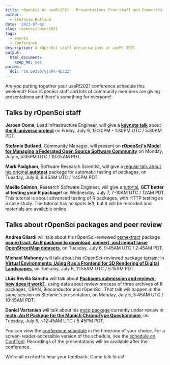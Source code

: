 ```yaml
---
title: rOpenSci at useR!2021 - Presentations from Staff and Community
author:
  - Stefanie Butland
date: '2021-07-02'
slug: ropensci-user2021
tags:
  - events
  - conference
description: 4 rOpenSci staff presentations at useR! 2021
output:
  html_document:
    keep_md: yes
params:
  doi: "10.59350/yj6hk-4pz22"
---
```

Are you putting together your useR!2021 conference schedule this weekend? Four rOpenSci staff and lots of community members are giving presentations and there's something for everyone!

## Talks by rOpenSci staff

**Jeroen Ooms**, Lead Infrastructure Engineer, will give a [**keynote talk**](https://www.conftool.org/user2021/index.php?page=browseSessions&form_session=34#paperID355) about [**the R-universe project**](/r-universe/) on Friday, July 9, 12:30PM - 1:30PM UTC / 5:30AM PDT.

**Stefanie Butland**, Community Manager, will present on [**rOpenSci's Model for Managing a Federated Open Source Software Community**](https://www.conftool.org/user2021/index.php?page=browseSessions&form_session=8#paperID260) on Monday, July 5, 5:05PM UTC / 10:05AM PDT.

**Mark Padgham**, Software Research Scientist, will  give a [regular talk about his original **autotest**](https://www.conftool.org/user2021/index.php?page=browseSessions&form_session=14#paperID169) package for automatic testing of packages, on Tuesday, July 6, 8:45AM UTC / 1:45PM PDT.

**Maëlle Salmon**, Research Software Engineer, will give a [tutorial](https://user2021.r-project.org/program/tutorials/), **GET better at testing your R package!** on Wednesday, July 7, 7-10AM UTC / 12AM PDT. This tutorial is about advanced testing of R packages, with HTTP testing as a case study. The tutorial has no spots left, but it will be recorded and [materials are available online](https://http-testing-r.netlify.app/).

## Talks about rOpenSci packages and peer review

**Andrea Gilardi** will talk about his rOpenSci-reviewed [osmextract](https://docs.ropensci.org/osmextract/) package [**osmextract: An R package to download, convert, and import large OpenStreetMap datasets**](https://www.conftool.org/user2021/index.php?page=browseSessions&form_session=13#paperID141), on Tuesday, July 6, 9:45AM UTC / 2:45AM PDT. 

**Michael Mahoney** will talk about his rOpenSci-reviewed package [terrainr](https://docs.ropensci.org/terrainr/) in [**Virtual Environments: Using R as a Frontend for 3D Rendering of Digital Landscapes**](https://www.conftool.org/user2021/index.php?page=browseSessions&form_session=16#paperID159), on Tuesday, July 6, 11:55AM UTC / 5:15AM PDT. 

**Lluís Revilla Sancho** will talk about [**Packages submission and reviews; how does it work?**](https://www.conftool.org/user2021/index.php?page=browseSessions&form_session=8#paperID228)_ using data about review process of three archives of R packages, CRAN, Bioconductor and rOpenSci. That talk will happen in the same session as Stefanie's presentation, on Monday, July 5, 5:45AM UTC / 10:45AM  PDT.

**Daniel Vartanian** will talk about his [mctq package](https://github.com/gipsousp/mctq) currently under review in [**mctq: An R Package for the Munich ChronoType Questionnaire**](https://www.conftool.org/user2021/index.php?page=browseSessions&form_session=32#paperID114), on Tuesday, July 6, ~12:45AM UTC / 5:45PM PDT. 

You can view the [conference schedule](https://user2021.r-project.org/program/schedule/) in the timezone of your choice. For a screen-reader-accessible version of the schedule, see the [schedule on ConfTool](https://www.conftool.org/user2021/sessions.php). Recordings of the presentations will be available after the conference.

We're all excited to hear your feedback. Come talk to us!
